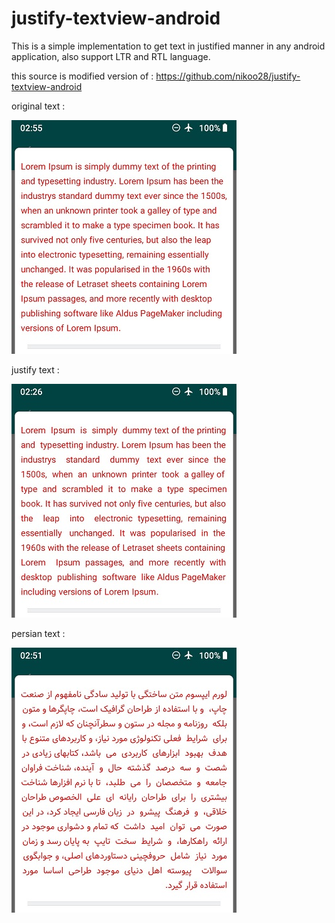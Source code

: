 # justify-textview-android
 This is a simple implementation to get text in justified manner in any android application, also support LTR and RTL language.
 
 this source is modified version of :  https://github.com/nikoo28/justify-textview-android
 
original text :

![original](screenshot/original.jpg)

justify text :

![justify](screenshot/justify.jpg)

persian text :

![persian justify](screenshot/persian.jpg)
